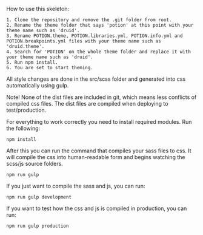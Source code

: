 How to use this skeleton:

    1. Clone the repository and remove the .git folder from root.
    2. Rename the theme folder that says 'potion' at this point with your theme name such as 'druid'.
    3. Rename POTION.theme, POTION.libraries.yml, POTION.info.yml and POTION.breakpoints.yml files with your theme name such as 'druid.theme'.
    4. Search for 'POTION' on the whole theme folder and replace it with your theme name such as 'druid'.
    5. Run npm install.
    6. You are set to start theming.

All style changes are done in the src/scss folder and generated into css automatically using gulp.

Note!
None of the dist files are included in git, which means less conflicts of compiled css files.
The dist files are compiled when deploying to test/production.

For everything to work correctly you need to install required modules. Run the following:

    npm install

After this you can run the command that compiles your sass files to css. It will compile the css into human-readable form and begins watching the scss/js source folders.

    npm run gulp

If you just want to compile the sass and js, you can run:

    npm run gulp development

If you want to test how the css and js is compiled in production, you can run:

    npm run gulp production
